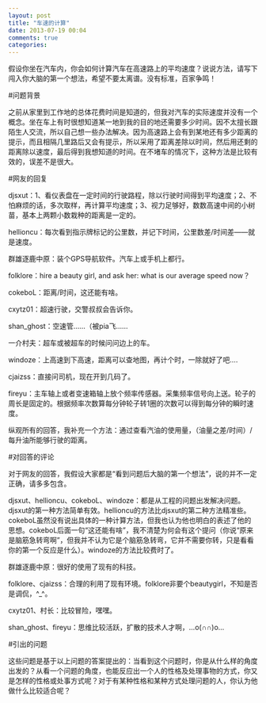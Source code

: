 ```yaml
---
layout: post
title: "车速的计算"
date: 2013-07-19 00:04
comments: true
categories: 
---
```

假设你坐在汽车内，你会如何计算汽车在高速路上的平均速度？说说方法，请写下闯入你大脑的第一个想法，希望不要太离谱。没有标准，百家争鸣！


#问题背景

之前从家里到工作地的总体花费时间是知道的，但我对汽车的实际速度并没有一个概念。坐在车上有时很想知道某一地到我的目的地还需要多少时间。因不太擅长跟陌生人交流，所以自己想一些办法解决。因为高速路上会有到某地还有多少距离的提示，而且相隔几里路后又会有提示，所以采用了距离差除以时间，然后用还剩的距离除以速度，最后得到我想知道的时间。在不堵车的情况下，这种方法是比较有效的，误差不是很大。


#网友的回复

djsxut：1、看仪表盘在一定时间的行驶路程，除以行驶时间得到平均速度；2、不怕麻烦的话，多次取样，再计算平均速度；3、视力足够好，数数高速中间的小树苗，基本上两颗小数栽种的距离是一定的。

hellioncu：每次看到指示牌标记的公里数，并记下时间，公里数差/时间差——就是速度。

群雄逐鹿中原：装个GPS导航软件。汽车上或手机上都行。

folklore：hire a beauty girl, and ask her: what is our average speed now？

cokeboL：距离/时间，这还能有啥。

cxytz01：超速行驶，交警叔叔会告诉你。    
<!--more-->
shan_ghost：空速管……（被pia飞……        

一介村夫：超车或被超车的时候问问边上的车。

windoze：上高速到下高速，距离可以查地图，再计个时，一除就好了吧….

cjaizss：直接问司机，现在开到几码了。

fireyu：主车轴上或者变速箱轴上放个频率传感器。采集频率信号向上送。轮子的周长是固定的。根据频率次数算每分钟轮子转1圈的次数可以得到每分钟的瞬时速度。

纵观所有的回答，我补充一个方法：通过查看汽油的使用量，（油量之差/时间）/每升油所能够行驶的距离。


#对回答的评论

对于网友的回答，我假设大家都是“看到问题后大脑的第一个想法”，说的并不一定正确，请多多包含。

djsxut、hellioncu、cokeboL、windoze：都是从工程的问题出发解决问题。djsxut的第一种方法简单有效。hellioncu的方法比djsxut的第二种方法精准些。cokeboL虽然没有说出具体的一种计算方法，但我也认为他也明白的表述了他的思想。cokeboL后面一句“这还能有啥”，我不清楚为何会有这个提问（你说“原来是脑筋急转弯啊”，但我并不认为它是个脑筋急转弯，它并不需要你转，只是看看你的第一个反应是什么）。windoze的方法比较费时了。

群雄逐鹿中原：很好的使用了现有的科技。

folklore、cjaizss：合理的利用了现有环境。folklore非要个beautygirl，不知是否是调侃，^_^。

cxytz01、村长：比较冒险，嘿嘿。

shan_ghost、fireyu：思维比较活跃，扩散的技术人才啊，...o(∩∩)o...


#引出的问题

这些问题是基于以上问题的答案提出的：当看到这个问题时，你是从什么样的角度出发的？从看一个问题的角度，也能反应出一个人的性格及处理事物的方式，你又是怎样的性格或处事方式呢？对于有某种性格和某种方式处理问题的人，你认为他做什么比较适合呢？
